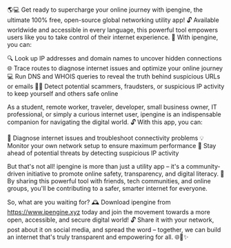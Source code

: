 🌎💻 Get ready to supercharge your online journey with ipengine, the ultimate 100% free, open-source global networking utility app! 🔓 Available worldwide and accessible in every language, this powerful tool empowers users like you to take control of their internet experience. 🚀 With ipengine, you can:

🔍 Look up IP addresses and domain names to uncover hidden connections
🌐 Trace routes to diagnose internet issues and optimize your online journey
💻 Run DNS and WHOIS queries to reveal the truth behind suspicious URLs or emails
🕵️‍♀️ Detect potential scammers, fraudsters, or suspicious IP activity to keep yourself and others safe online

As a student, remote worker, traveler, developer, small business owner, IT professional, or simply a curious internet user, ipengine is an indispensable companion for navigating the digital world. 🔓 With this app, you can:

🔑 Diagnose internet issues and troubleshoot connectivity problems
💡 Monitor your own network setup to ensure maximum performance
🔎 Stay ahead of potential threats by detecting suspicious IP activity

But that's not all! ipengine is more than just a utility app – it's a community-driven initiative to promote online safety, transparency, and digital literacy. 💪 By sharing this powerful tool with friends, tech communities, and online groups, you'll be contributing to a safer, smarter internet for everyone.

So, what are you waiting for? 🕰️ Download ipengine from https://www.ipengine.xyz today and join the movement towards a more open, accessible, and secure digital world! 🔓 Share it with your network, post about it on social media, and spread the word – together, we can build an internet that's truly transparent and empowering for all. 🌐🚀✨